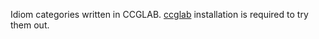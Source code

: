 Idiom categories written in CCGLAB.
<a href="https://github.com/bozsahin/ccglab">ccglab</a> installation is required to try them out.
